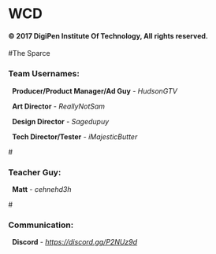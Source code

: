 # WCD

<h4>© 2017 DigiPen Institute Of Technology, All rights reserved.</h4>

#The Sparce

<h3>Team Usernames:</h3>

 &nbsp; <b>Producer/Product Manager/Ad Guy</b> - *HudsonGTV*

 &nbsp; <b>Art Director</b>                 - *ReallyNotSam*

 &nbsp; <b>Design Director</b>              - *Sagedupuy*

 &nbsp; <b>Tech Director/Tester</b>         - *iMajesticButter*

#<h3>Teacher Guy:</h3>
 &nbsp; <b>Matt</b>                         - *cehnehd3h*

#<h3>Communication:</h3>
 &nbsp; <b>Discord</b>                      - *https://discord.gg/P2NUz9d*
